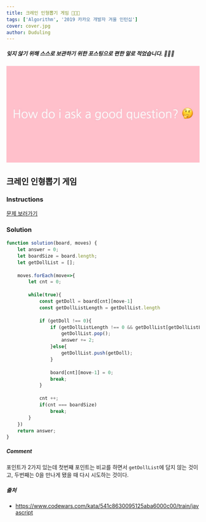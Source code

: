 ```yaml
---
title: 크레인 인형뽑기 게임 👨🏻‍💻
tags: ['Algorithm', '2019 카카오 개발자 겨울 인턴십']
cover: cover.jpg
author: Duduling
---
```


##### 잊지 않기 위해 스스로 보관하기 위한 포스팅으로 편한 말로 적었습니다. 🙇🏻‍♂️

![duduling preview image](cover.jpg)

## 크레인 인형뽑기 게임

### Instructions

[문제 보러가기](https://programmers.co.kr/learn/courses/30/lessons/64061)

### Solution

```js
function solution(board, moves) {
    let answer = 0;
    let boardSize = board.length;
    let getDollList = [];
    
    moves.forEach(move=>{
        let cnt = 0;

        while(true){
            const getDoll = board[cnt][move-1]
            const getDollListLength = getDollList.length

            if (getDoll !== 0){
                if (getDollListLength !== 0 && getDollList[getDollListLength - 1] === getDoll){
                    getDollList.pop();
                    answer += 2;
                }else{
                    getDollList.push(getDoll);
                }
                
                board[cnt][move-1] = 0;
                break;
            }
            
            cnt ++;
            if(cnt === boardSize)
                break;
        }
    })
    return answer;
}
```

##### Comment

포인트가 2가지 있는데 첫번쨰 포인트는 비교를 하면서 `getDollList`에 담지 않는 것이고, 두번째는 0을 만나게 됐을 때 다시 시도하는 것이다.

##### 출처

- https://www.codewars.com/kata/541c8630095125aba6000c00/train/javascript
